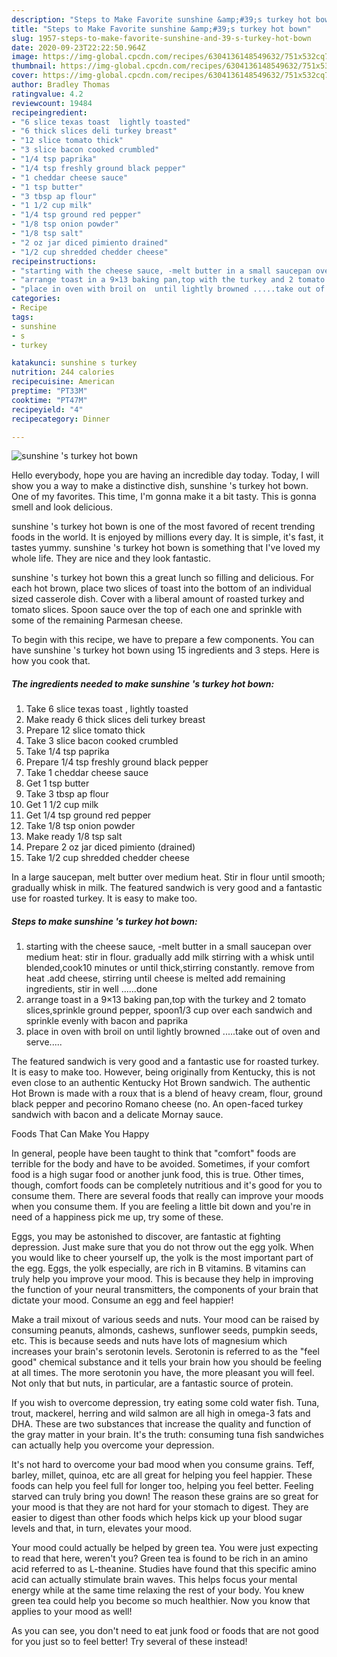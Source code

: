 ```yaml
---
description: "Steps to Make Favorite sunshine &amp;#39;s turkey hot bown"
title: "Steps to Make Favorite sunshine &amp;#39;s turkey hot bown"
slug: 1957-steps-to-make-favorite-sunshine-and-39-s-turkey-hot-bown
date: 2020-09-23T22:22:50.964Z
image: https://img-global.cpcdn.com/recipes/6304136148549632/751x532cq70/sunshine-s-turkey-hot-bown-recipe-main-photo.jpg
thumbnail: https://img-global.cpcdn.com/recipes/6304136148549632/751x532cq70/sunshine-s-turkey-hot-bown-recipe-main-photo.jpg
cover: https://img-global.cpcdn.com/recipes/6304136148549632/751x532cq70/sunshine-s-turkey-hot-bown-recipe-main-photo.jpg
author: Bradley Thomas
ratingvalue: 4.2
reviewcount: 19484
recipeingredient:
- "6 slice texas toast  lightly toasted"
- "6 thick slices deli turkey breast"
- "12 slice tomato thick"
- "3 slice bacon cooked crumbled"
- "1/4 tsp paprika"
- "1/4 tsp freshly ground black pepper"
- "1 cheddar cheese sauce"
- "1 tsp butter"
- "3 tbsp ap flour"
- "1 1/2 cup milk"
- "1/4 tsp ground red pepper"
- "1/8 tsp onion powder"
- "1/8 tsp salt"
- "2 oz jar diced pimiento drained"
- "1/2 cup shredded chedder cheese"
recipeinstructions:
- "starting with the cheese sauce, -melt butter in a small saucepan over medium heat: stir in flour. gradually add milk  stirring with a whisk until blended,cook10 minutes or until thick,stirring constantly. remove from heat .add cheese, stirring until cheese is melted add remaining ingredients, stir in well ......done"
- "arrange toast in a 9×13 baking pan,top with the turkey and 2 tomato slices,sprinkle ground pepper, spoon1/3 cup over each sandwich and sprinkle evenly with bacon and paprika"
- "place in oven with broil on  until lightly browned .....take out of oven and serve....."
categories:
- Recipe
tags:
- sunshine
- s
- turkey

katakunci: sunshine s turkey 
nutrition: 244 calories
recipecuisine: American
preptime: "PT33M"
cooktime: "PT47M"
recipeyield: "4"
recipecategory: Dinner

---
```



![sunshine &#39;s turkey hot bown](https://img-global.cpcdn.com/recipes/6304136148549632/751x532cq70/sunshine-s-turkey-hot-bown-recipe-main-photo.jpg)

Hello everybody, hope you are having an incredible day today. Today, I will show you a way to make a distinctive dish, sunshine &#39;s turkey hot bown. One of my favorites. This time, I'm gonna make it a bit tasty. This is gonna smell and look delicious.

sunshine &#39;s turkey hot bown is one of the most favored of recent trending foods in the world. It is enjoyed by millions every day. It is simple, it's fast, it tastes yummy. sunshine &#39;s turkey hot bown is something that I've loved my whole life. They are nice and they look fantastic.

sunshine &#39;s turkey hot bown this a great lunch so filling and delicious. For each hot brown, place two slices of toast into the bottom of an individual sized casserole dish. Cover with a liberal amount of roasted turkey and tomato slices. Spoon sauce over the top of each one and sprinkle with some of the remaining Parmesan cheese.


To begin with this recipe, we have to prepare a few components. You can have sunshine &#39;s turkey hot bown using 15 ingredients and 3 steps. Here is how you cook that.

<!--inarticleads1-->

##### The ingredients needed to make sunshine &#39;s turkey hot bown:

1. Take 6 slice texas toast , lightly toasted
1. Make ready 6 thick slices deli turkey breast
1. Prepare 12 slice tomato thick
1. Take 3 slice bacon cooked crumbled
1. Take 1/4 tsp paprika
1. Prepare 1/4 tsp freshly ground black pepper
1. Take 1 cheddar cheese sauce
1. Get 1 tsp butter
1. Take 3 tbsp ap flour
1. Get 1 1/2 cup milk
1. Get 1/4 tsp ground red pepper
1. Take 1/8 tsp onion powder
1. Make ready 1/8 tsp salt
1. Prepare 2 oz jar diced pimiento (drained)
1. Take 1/2 cup shredded chedder cheese


In a large saucepan, melt butter over medium heat. Stir in flour until smooth; gradually whisk in milk. The featured sandwich is very good and a fantastic use for roasted turkey. It is easy to make too. 

<!--inarticleads2-->

##### Steps to make sunshine &#39;s turkey hot bown:

1. starting with the cheese sauce, -melt butter in a small saucepan over medium heat: stir in flour. gradually add milk  stirring with a whisk until blended,cook10 minutes or until thick,stirring constantly. remove from heat .add cheese, stirring until cheese is melted add remaining ingredients, stir in well ......done
1. arrange toast in a 9×13 baking pan,top with the turkey and 2 tomato slices,sprinkle ground pepper, spoon1/3 cup over each sandwich and sprinkle evenly with bacon and paprika
1. place in oven with broil on  until lightly browned .....take out of oven and serve.....


The featured sandwich is very good and a fantastic use for roasted turkey. It is easy to make too. However, being originally from Kentucky, this is not even close to an authentic Kentucky Hot Brown sandwich. The authentic Hot Brown is made with a roux that is a blend of heavy cream, flour, ground black pepper and pecorino Romano cheese (no. An open-faced turkey sandwich with bacon and a delicate Mornay sauce. 

Foods That Can Make You Happy


In general, people have been taught to think that "comfort" foods are terrible for the body and have to be avoided. Sometimes, if your comfort food is a high sugar food or another junk food, this is true. Other times, though, comfort foods can be completely nutritious and it's good for you to consume them. There are several foods that really can improve your moods when you consume them. If you are feeling a little bit down and you're in need of a happiness pick me up, try some of these.

Eggs, you may be astonished to discover, are fantastic at fighting depression. Just make sure that you do not throw out the egg yolk. When you would like to cheer yourself up, the yolk is the most important part of the egg. Eggs, the yolk especially, are rich in B vitamins. B vitamins can truly help you improve your mood. This is because they help in improving the function of your neural transmitters, the components of your brain that dictate your mood. Consume an egg and feel happier!

Make a trail mixout of various seeds and nuts. Your mood can be raised by consuming peanuts, almonds, cashews, sunflower seeds, pumpkin seeds, etc. This is because seeds and nuts have lots of magnesium which increases your brain's serotonin levels. Serotonin is referred to as the "feel good" chemical substance and it tells your brain how you should be feeling at all times. The more serotonin you have, the more pleasant you will feel. Not only that but nuts, in particular, are a fantastic source of protein.

If you wish to overcome depression, try eating some cold water fish. Tuna, trout, mackerel, herring and wild salmon are all high in omega-3 fats and DHA. These are two substances that increase the quality and function of the gray matter in your brain. It's the truth: consuming tuna fish sandwiches can actually help you overcome your depression. 

It's not hard to overcome your bad mood when you consume grains. Teff, barley, millet, quinoa, etc are all great for helping you feel happier. These foods can help you feel full for longer too, helping you feel better. Feeling starved can truly bring you down! The reason these grains are so great for your mood is that they are not hard for your stomach to digest. They are easier to digest than other foods which helps kick up your blood sugar levels and that, in turn, elevates your mood.

Your mood could actually be helped by green tea. You were just expecting to read that here, weren't you? Green tea is found to be rich in an amino acid referred to as L-theanine. Studies have found that this specific amino acid can actually stimulate brain waves. This helps focus your mental energy while at the same time relaxing the rest of your body. You knew green tea could help you become so much healthier. Now you know that applies to your mood as well!

As you can see, you don't need to eat junk food or foods that are not good for you just so to feel better! Try several of these instead!

